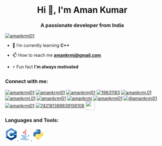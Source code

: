 <h1 align="center">Hi 👋, I'm Aman Kumar</h1>
<h3 align="center">A passionate developer from India</h3>

<p align="left"> <a href="https://twitter.com/amankrmj01" target="blank"><img src="https://img.shields.io/twitter/follow/amankrmj01?logo=twitter&style=for-the-badge" alt="amankrmj01" /></a> </p>

- 🌱 I’m currently learning **C++**

- 📫 How to reach me **amankrmj@gmail.com**

- ⚡ Fun fact **I'm always motivated**

<h3 align="left">Connect with me:</h3>
<p align="left">
<a href="https://dev.to/amankrmj01" target="blank"><img align="center" src="https://raw.githubusercontent.com/rahuldkjain/github-profile-readme-generator/master/src/images/icons/Social/devto.svg" alt="amankrmj01" height="30" width="40" /></a>
<a href="https://twitter.com/amankrmj01" target="blank"><img align="center" src="https://raw.githubusercontent.com/rahuldkjain/github-profile-readme-generator/master/src/images/icons/Social/twitter.svg" alt="amankrmj01" height="30" width="40" /></a>
<a href="https://linkedin.com/in/amankrmj01" target="blank"><img align="center" src="https://raw.githubusercontent.com/rahuldkjain/github-profile-readme-generator/master/src/images/icons/Social/linked-in-alt.svg" alt="amankrmj01" height="30" width="40" /></a>
<a href="https://stackoverflow.com/users/19831183" target="blank"><img align="center" src="https://raw.githubusercontent.com/rahuldkjain/github-profile-readme-generator/master/src/images/icons/Social/stack-overflow.svg" alt="19831183" height="30" width="40" /></a>
<a href="https://fb.com/amankrmj.01" target="blank"><img align="center" src="https://raw.githubusercontent.com/rahuldkjain/github-profile-readme-generator/master/src/images/icons/Social/facebook.svg" alt="amankrmj.01" height="30" width="40" /></a>
<a href="https://instagram.com/amankrmj.01" target="blank"><img align="center" src="https://raw.githubusercontent.com/rahuldkjain/github-profile-readme-generator/master/src/images/icons/Social/instagram.svg" alt="amankrmj.01" height="30" width="40" /></a>
<a href="https://www.codechef.com/users/amankrmj01" target="blank"><img align="center" src="https://cdn.jsdelivr.net/npm/simple-icons@3.1.0/icons/codechef.svg" alt="amankrmj01" height="30" width="40" /></a>
<a href="https://www.hackerrank.com/amankrmj" target="blank"><img align="center" src="https://raw.githubusercontent.com/rahuldkjain/github-profile-readme-generator/master/src/images/icons/Social/hackerrank.svg" alt="amankrmj" height="30" width="40" /></a>
<a href="https://codeforces.com/profile/amankrmj01" target="blank"><img align="center" src="https://raw.githubusercontent.com/rahuldkjain/github-profile-readme-generator/master/src/images/icons/Social/codeforces.svg" alt="amankrmj01" height="30" width="40" /></a>
<a href="https://www.hackerearth.com/@amankrmj01" target="blank"><img align="center" src="https://raw.githubusercontent.com/rahuldkjain/github-profile-readme-generator/master/src/images/icons/Social/hackerearth.svg" alt="@amankrmj01" height="30" width="40" /></a>
<a href="https://auth.geeksforgeeks.org/user/amankrmj01" target="blank"><img align="center" src="https://raw.githubusercontent.com/rahuldkjain/github-profile-readme-generator/master/src/images/icons/Social/geeks-for-geeks.svg" alt="amankrmj01" height="30" width="40" /></a>
<a href="https://discord.com/users/742181389839106108" target="blank"><img align="center" src="https://raw.githubusercontent.com/rahuldkjain/github-profile-readme-generator/master/src/images/icons/Social/discord.svg" alt="742181389839106108" height="30" width="40" /></a>
<a href="https://devfolio.co/@amankrmj01" target="blank"><img align="center" src="https://beeimg.com/images/i23108234944.png" height="30" width="30" /></a>
</p>

<h3 align="left">Languages and Tools:</h3>
<p align="left"> <a href="https://www.w3schools.com/cpp/" target="_blank" rel="noreferrer"> <img src="https://raw.githubusercontent.com/devicons/devicon/master/icons/cplusplus/cplusplus-original.svg" alt="cplusplus" width="40" height="40"/> </a> <a href="https://www.java.com" target="_blank" rel="noreferrer"> <img src="https://raw.githubusercontent.com/devicons/devicon/master/icons/java/java-original.svg" alt="java" width="40" height="40"/> </a> <a href="https://www.python.org" target="_blank" rel="noreferrer"> <img src="https://raw.githubusercontent.com/devicons/devicon/master/icons/python/python-original.svg" alt="python" width="40" height="40"/> </a> </p>
